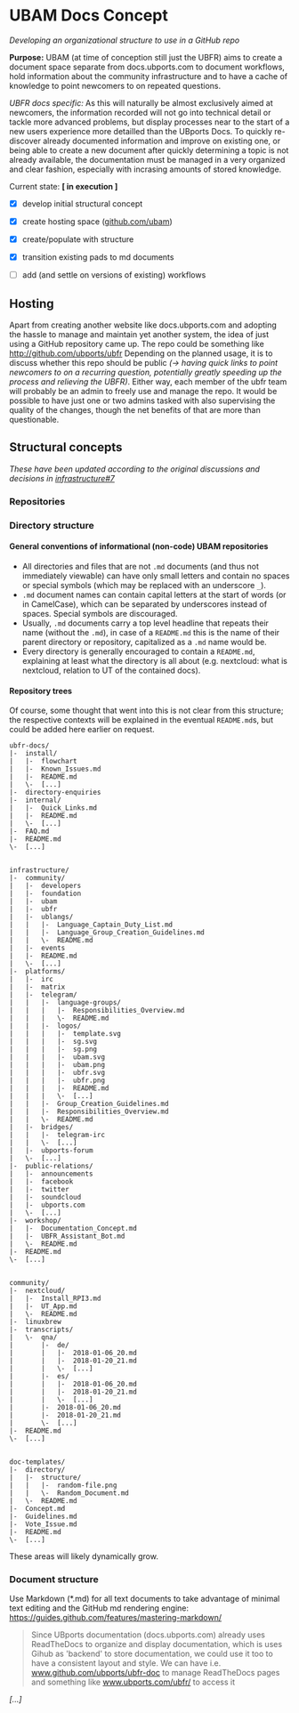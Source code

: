 # UBAM Docs Concept

*Developing an organizational structure to use in a GitHub repo*

**Purpose:** UBAM (at time of conception still just the UBFR) aims to create a document space separate from docs.ubports.com to document workflows, hold information about the community infrastructure and to have a cache of knowledge to point newcomers to on repeated questions.

*UBFR docs specific:* As this will naturally be almost exclusively aimed at newcomers, the information recorded will not go into technical detail or tackle more advanced problems, but display processes near to the start of a new users experience more detailled than the UBports Docs. To quickly re-discover already documented information and improve on existing one, or being able to create a new document after quickly determining a topic is not already available, the documentation must be managed in a very organized and clear fashion, especially with incrasing amounts of stored knowledge.

Current state:    **[ in execution ]**

- [X] develop initial structural concept
- [X] create hosting space ([github.com/ubam](https://github.com/ubam/))
- [X] create/populate with structure
- [X] transition existing pads to md documents
- [ ] add (and settle on versions of existing) workflows


## Hosting

Apart from creating another website like docs.ubports.com and adopting the hassle to manage and maintain yet another system, the idea of just using a GitHub repository came up.
The repo could be something like http://github.com/ubports/ubfr
Depending on the planned usage, it is to discuss whether this repo should be public *(→ having quick links to point newcomers to on a recurring question, potentially greatly speeding up the process and relieving the UBFR)*. Either way, each member of the ubfr team will probably be an admin to freely use and manage the repo. It would be possible to have just one or two admins tasked with also supervising the quality of the changes, though the net benefits of that are more than questionable.


## Structural concepts

*These have been updated according to the original discussions and decisions in [infrastructure#7](https://github.com/ubam/infrastructure/issues/7)*

### Repositories



### Directory structure

#### General conventions of informational (non-code) UBAM repositories

- All directories and files that are not `.md` documents (and thus not immediately viewable) can have only small letters and contain no spaces or special symbols (which may be replaced with an underscore `_`).
- `.md` document names can contain capital letters at the start of words (or in CamelCase), which can be separated by underscores instead of spaces. Special symbols are discouraged.
- Usually, `.md` documents carry a top level headline that repeats their name (without the `.md`), in case of a `README.md` this is the name of their parent directory or repository, capitalized as a `.md` name would be.
- Every directory is generally encouraged to contain a `README.md`, explaining at least what the directory is all about (e.g. nextcloud: what is nextcloud, relation to UT of the contained docs).

#### Repository trees

 Of course, some thought that went into this is not clear from this structure; the respective contexts will be explained in the eventual `README.md`s, but could be added here earlier on request.

	ubfr-docs/
	|-	install/
	|	|-	flowchart
	|	|-	Known_Issues.md
	|	|-	README.md
	|	\-	[...]
	|-	directory-enquiries
	|-	internal/
	|	|-	Quick_Links.md
	|	|-	README.md
	|	\-	[...]
	|-	FAQ.md
	|-	README.md
	\-	[...]


	infrastructure/
	|-	community/
	|	|-	developers
	|	|-	foundation
	|	|-	ubam
	|	|-	ubfr
	|	|-	ublangs/
	|	|	|-	Language_Captain_Duty_List.md
	|	|	|-	Language_Group_Creation_Guidelines.md
	|	|	\-	README.md
	|	|-	events
	|	|-	README.md
	|	\-	[...]
	|-	platforms/
	|	|-	irc
	|	|-	matrix
	|	|-	telegram/
	|	|	|-	language-groups/
	|	|	|	|-	Responsibilities_Overview.md
	|	|	|	\-	README.md
	|	|	|-	logos/
	|	|	|	|-	template.svg
	|	|	|	|-	sg.svg
	|	|	|	|-	sg.png
	|	|	|	|-	ubam.svg
	|	|	|	|-	ubam.png
	|	|	|	|-	ubfr.svg
	|	|	|	|-	ubfr.png
	|	|	|	|-	README.md
	|	|	|	\-	[...]
	|	|	|-	Group_Creation_Guidelines.md
	|	|	|-	Responsibilities_Overview.md
	|	|	\-	README.md
	|	|-	bridges/
	|	|	|-	telegram-irc
	|	|	\-	[...]
	|	|-	ubports-forum
	|	\-	[...]
	|-	public-relations/
	|	|-	announcements
	|	|-	facebook
	|	|-	twitter
	|	|-	soundcloud
	|	|-	ubports.com
	|	\-	[...]
	|-	workshop/
	|	|-	Documentation_Concept.md
	|	|-	UBFR_Assistant_Bot.md
	|	\-	README.md
	|-	README.md
	\-	[...]


	community/
	|-	nextcloud/
	|	|-	Install_RPI3.md
	|	|-	UT_App.md
	|	\-	README.md
	|-	linuxbrew
	|-	transcripts/
	|	\-	qna/
	|		|-	de/
	|		|	|-	2018-01-06_20.md
	|		|	|-	2018-01-20_21.md
	|		|	\-	[...]
	|		|-	es/
	|		|	|-	2018-01-06_20.md
	|		|	|-	2018-01-20_21.md
	|		|	\-	[...]
	|		|-	2018-01-06_20.md
	|		|-	2018-01-20_21.md
	|		\-	[...]
	|-	README.md
	\-	[...]


	doc-templates/
	|-	directory/
	|	|-	structure/
	|	|	|-	random-file.png
	|	|	\-	Random_Document.md
	|	\-	README.md
	|-	Concept.md
	|-	Guidelines.md
	|-	Vote_Issue.md
	|-	README.md
	\-	[...]

These areas will likely dynamically grow.

### Document structure

Use Markdown (\*.md) for all text documents to take advantage of minimal text editing and the GitHub md rendering engine: https://guides.github.com/features/mastering-markdown/

> Since UBports documentation (docs.ubports.com) already uses ReadTheDocs to organize and display documentation, which is uses Gihub as 'backend' to store documentation, we could use it too to have a consistent layout and style. We can have i.e. www.github.com/ubports/ubfr-doc to manage ReadTheDocs pages and something like www.ubports.com/ubfr/ to access it

*[...]*


